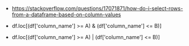 - https://stackoverflow.com/questions/17071871/how-do-i-select-rows-from-a-dataframe-based-on-column-values

- df.loc[(df['column_name'] >= A) & (df['column_name'] <= B)]

- df.loc[(df['column_name'] >= A) | (df['column_name'] <= B)]
